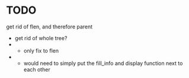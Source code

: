 # TODO

get rid of flen, and therefore parent

* get rid of whole tree?
* * only fix to flen
* * would need to simply put the fill_info and display function next to each other
